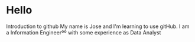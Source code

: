 # Hello
Introduction to github
My name is Jose and I'm learning to use gitHub.
I am a Information Engineerºº
with some experience as Data Analyst
